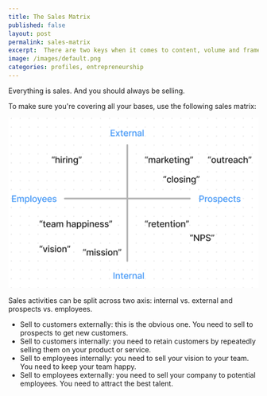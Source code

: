 ```yaml
---
title: The Sales Matrix
published: false
layout: post
permalink: sales-matrix
excerpt:  There are two keys when it comes to content, volume and frame.
image: /images/default.png
categories: profiles, entrepreneurship
---
```


Everything is sales. And you should always be selling.

To make sure you're covering all your bases, use the following sales matrix:

![](/images/sales-matrix.png)

Sales activities can be split across two axis: internal vs. external and prospects vs. employees.

* Sell to customers externally: this is the obvious one. You need to sell to prospects to get new customers.
* Sell to customers internally: you need to retain customers by repeatedly selling them on your product or service.
* Sell to employees internally: you need to sell your vision to your team. You need to keep your team happy.
* Sell to employees externally: you need to sell your company to potential employees. You need to attract the best talent.
